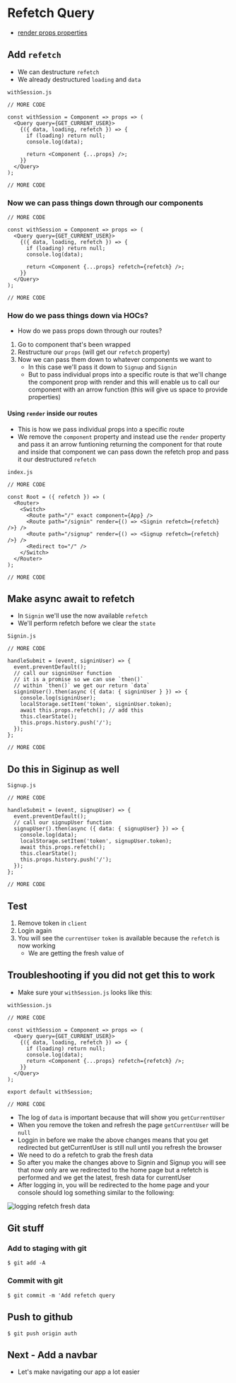 # Refetch Query
* [render props properties](https://www.apollographql.com/docs/react/essentials/queries.html)

## Add  `refetch`
* We can destructure `refetch`
* We already destructured `loading` and `data`

`withSession.js`

```
// MORE CODE

const withSession = Component => props => (
  <Query query={GET_CURRENT_USER}>
    {({ data, loading, refetch }) => {
      if (loading) return null;
      console.log(data);

      return <Component {...props} />;
    }}
  </Query>
);

// MORE CODE
```

### Now we can pass things down through our components

```
// MORE CODE

const withSession = Component => props => (
  <Query query={GET_CURRENT_USER}>
    {({ data, loading, refetch }) => {
      if (loading) return null;
      console.log(data);

      return <Component {...props} refetch={refetch} />;
    }}
  </Query>
);

// MORE CODE
```

### How do we pass things down via HOCs?
* How do we pass props down through our routes?

1. Go to component that's been wrapped
2. Restructure our `props` (will get our `refetch` property)
3. Now we can pass them down to whatever components we want to
    * In this case we'll pass it down to `Signup` and `Signin`
    * But to pass individual props into a specific route is that we'll change the component prop with render and this will enable us to call our component with an arrow function (this will give us space to provide properties)

#### Using `render` inside our routes
* This is how we pass individual props into a specific route
* We remove the `component` property and instead use the `render` property and pass it an arrow funtioning returning the component for that route and inside that component we can pass down the refetch prop and pass it our destructured `refetch`

`index.js`

```
// MORE CODE

const Root = ({ refetch }) => (
  <Router>
    <Switch>
      <Route path="/" exact component={App} />
      <Route path="/signin" render={() => <Signin refetch={refetch} />} />
      <Route path="/signup" render={() => <Signup refetch={refetch} />} />
      <Redirect to="/" />
    </Switch>
  </Router>
);

// MORE CODE
```

## Make async await to refetch
* In `Signin` we'll use the now available `refetch`
* We'll perform refetch before we clear the `state`

`Signin.js`

```
// MORE CODE

handleSubmit = (event, signinUser) => {
  event.preventDefault();
  // call our signinUser function
  // it is a promise so we can use `then()`
  // within `then()` we get our return `data`
  signinUser().then(async ({ data: { signinUser } }) => {
    console.log(signinUser);
    localStorage.setItem('token', signinUser.token);
    await this.props.refetch(); // add this
    this.clearState();
    this.props.history.push('/');
  });
};

// MORE CODE
```

## Do this in Siginup as well
`Signup.js`

```
// MORE CODE

handleSubmit = (event, signupUser) => {
  event.preventDefault();
  // call our signupUser function
  signupUser().then(async ({ data: { signupUser} }) => {
    console.log(data);
    localStorage.setItem('token', signupUser.token);
    await this.props.refetch();
    this.clearState();
    this.props.history.push('/');
  });
};

// MORE CODE
```

## Test
1. Remove token in `client`
2. Login again
3. You will see the `currentUser` `token` is available because the `refetch` is now working
    - We are getting the fresh value of

## Troubleshooting if you did not get this to work
* Make sure your `withSession.js` looks like this:

`withSession.js`

```
// MORE CODE

const withSession = Component => props => (
  <Query query={GET_CURRENT_USER}>
    {({ data, loading, refetch }) => {
      if (loading) return null;
      console.log(data);
      return <Component {...props} refetch={refetch} />;
    }}
  </Query>
);

export default withSession;

// MORE CODE
```

* The log of `data` is important because that will show you `getCurrentUser`
* When you remove the token and refresh the page `getCurrentUser` will be `null`
* Loggin in before we make the above changes means that you get redirected but getCurrentUser is still null until you refresh the browser
* We need to do a refetch to grab the fresh data
* So after you make the changes above to Signin and Signup you will see that now only are we redirected to the home page but a refetch is performed and we get the latest, fresh data for currentUser
* After logging in, you will be redirected to the home page and your console should log something similar to the following:

![logging refetch fresh data](https://i.imgur.com/KBzOrBr.png)

## Git stuff

### Add to staging with git
`$ git add -A`

### Commit with git
`$ git commit -m 'Add refetch query`

## Push to github
`$ git push origin auth`

## Next - Add a navbar
* Let's make navigating our app a lot easier
